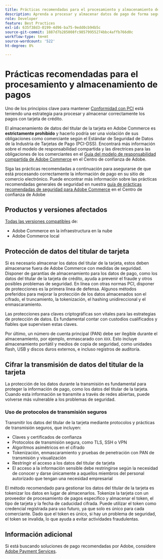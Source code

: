 ```yaml
---
title: Prácticas recomendadas para el procesamiento y almacenamiento de pagos
description: Aprenda a procesar y almacenar datos de pago de forma segura
role: Developer
feature: Best Practices
exl-id: 635f38d3-0199-4d96-ba75-9edd0cb94b5c
source-git-commit: 1887d7b285008fc98579955274bbc4affb766d0c
workflow-type: tm+mt
source-wordcount: '522'
ht-degree: 0%

---
```


# Prácticas recomendadas para el procesamiento y almacenamiento de pagos

Uno de los principios clave para mantener [Conformidad con PCI](https://experienceleague.adobe.com/docs/commerce-admin/start/compliance/payments/compliance-pci.html) está teniendo una estrategia para procesar y almacenar correctamente los pagos con tarjeta de crédito.

El almacenamiento de datos del titular de la tarjeta en Adobe Commerce es **estrictamente prohibido** y hacerlo podría ser una violación de sus obligaciones como comerciante según el Estándar de Seguridad de Datos de la Industria de Tarjetas de Pago (PCI-DSS). Encontrará más información sobre el modelo de responsabilidad compartida y las directrices para las obligaciones de los comerciantes en el [Guía del modelo de responsabilidad compartida de Adobe Commerce](https://www.adobe.com/content/dam/cc/en/trust-center/ungated/whitepapers/experience-cloud/adobe-commerce-shared-responsibilities-guide.pdf) en el Centro de confianza de Adobe.

Siga las prácticas recomendadas a continuación para asegurarse de que está procesando correctamente la información de pago en su sitio de comercio electrónico. Puede encontrar más información sobre las prácticas recomendadas generales de seguridad en nuestra [guía de prácticas recomendadas de seguridad para Adobe Commerce](https://www.adobe.com/content/dam/cc/en/trust-center/ungated/whitepapers/experience-cloud/adobe-commerce-best-practices-guide.pdf) en el Centro de confianza de Adobe

## Productos y versiones afectados

[Todas las versiones compatibles](../../../release/versions.md) de:

* Adobe Commerce en la infraestructura en la nube
* Adobe Commerce local

## Protección de datos del titular de tarjeta

Si es necesario almacenar los datos del titular de la tarjeta, estos deben almacenarse fuera de Adobe Commerce con medidas de seguridad. Disponer de garantías de almacenamiento para los datos de pago, como los datos del titular de la tarjeta de crédito, ayuda a prevenir el fraude y otros posibles problemas de seguridad. En línea con otras normas PCI, disponer de protecciones es la primera línea de defensa. Algunos métodos preferidos para mejorar la protección de los datos almacenados son el cifrado, el truncamiento, la tokenización, el hashing unidireccional y el enmascaramiento.

Las protecciones para claves criptográficas son vitales para las estrategias de protección de datos. Es fundamental contar con custodios cualificados y fiables que supervisen estas claves.

Por último, un número de cuenta principal (PAN) debe ser ilegible durante el almacenamiento, por ejemplo, enmascarado con `XXX`. Esto incluye almacenamiento portátil y medios de copia de seguridad, como unidades flash, USB y discos duros externos, e incluso registros de auditoría.

## Cifrar la transmisión de datos del titular de la tarjeta

La protección de los datos durante la transmisión es fundamental para proteger la información de pago, como los datos del titular de la tarjeta. Cuando esta información se transmite a través de redes abiertas, puede volverse más vulnerable a los problemas de seguridad.

### Uso de protocolos de transmisión seguros

Transmitir los datos del titular de la tarjeta mediante protocolos y prácticas de transmisión seguros, que incluyen:

* Claves y certificados de confianza
* Protocolos de transmisión segura, como TLS, SSH o VPN
* Algoritmos asimétricos en el cifrado
* Tokenización, enmascaramiento y pruebas de penetración con PAN de transmisión y visualización
* Restringir el acceso a los datos del titular de tarjeta
* El acceso a la información sensible debe restringirse según la necesidad de conocer y darse únicamente a aquellos miembros del personal autorizado que tengan una necesidad empresarial

El método recomendado para gestionar los datos del titular de la tarjeta es tokenizar los datos en lugar de almacenarlos. Tokenize la tarjeta con un proveedor de procesamiento de pagos específico y almacenar el token, el tipo de tarjeta y la fecha de caducidad cifrada. Puede utilizar el token como credencial registrada para uso futuro, ya que solo es único para cada comerciante. Dado que el token es único, si hay un problema de seguridad, el token se invalida, lo que ayuda a evitar actividades fraudulentas.

## Información adicional

Si está buscando soluciones de pago recomendadas por Adobe, considere [Adobe Payment Services](https://experienceleague.adobe.com/docs/commerce-merchant-services/payment-services/overview.html).
